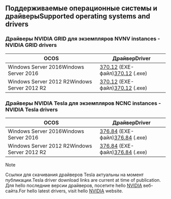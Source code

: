 ## <a name="supported-operating-systems-and-drivers"></a><span data-ttu-id="0c7bc-101">Поддерживаемые операционные системы и драйверы</span><span class="sxs-lookup"><span data-stu-id="0c7bc-101">Supported operating systems and drivers</span></span>

### <a name="nv-instances---nvidia-grid-drivers"></a><span data-ttu-id="0c7bc-102">Драйверы NVIDIA GRID для экземпляров NV</span><span class="sxs-lookup"><span data-stu-id="0c7bc-102">NV instances - NVIDIA GRID drivers</span></span>

| <span data-ttu-id="0c7bc-103">ОС</span><span class="sxs-lookup"><span data-stu-id="0c7bc-103">OS</span></span> | <span data-ttu-id="0c7bc-104">Драйвер</span><span class="sxs-lookup"><span data-stu-id="0c7bc-104">Driver</span></span> |
| -------- |------------- |
| <span data-ttu-id="0c7bc-105">Windows Server 2016</span><span class="sxs-lookup"><span data-stu-id="0c7bc-105">Windows Server 2016</span></span> | <span data-ttu-id="0c7bc-106">[370.12](https://go.microsoft.com/fwlink/?linkid=836843) (EXE-файл)</span><span class="sxs-lookup"><span data-stu-id="0c7bc-106">[370.12](https://go.microsoft.com/fwlink/?linkid=836843) (.exe)</span></span> |
| <span data-ttu-id="0c7bc-107">Windows Server 2012 R2</span><span class="sxs-lookup"><span data-stu-id="0c7bc-107">Windows Server 2012 R2</span></span> | <span data-ttu-id="0c7bc-108">[370.12](https://go.microsoft.com/fwlink/?linkid=836844) (EXE-файл)</span><span class="sxs-lookup"><span data-stu-id="0c7bc-108">[370.12](https://go.microsoft.com/fwlink/?linkid=836844) (.exe)</span></span>  |

### <a name="nc-instances---nvidia-tesla-drivers"></a><span data-ttu-id="0c7bc-109">Драйверы NVIDIA Tesla для экземпляров NC</span><span class="sxs-lookup"><span data-stu-id="0c7bc-109">NC instances - NVIDIA Tesla drivers</span></span>

| <span data-ttu-id="0c7bc-110">ОС</span><span class="sxs-lookup"><span data-stu-id="0c7bc-110">OS</span></span> | <span data-ttu-id="0c7bc-111">Драйвер</span><span class="sxs-lookup"><span data-stu-id="0c7bc-111">Driver</span></span> |
| -------- |------------- |
| <span data-ttu-id="0c7bc-112">Windows Server 2016</span><span class="sxs-lookup"><span data-stu-id="0c7bc-112">Windows Server 2016</span></span> | <span data-ttu-id="0c7bc-113">[376.84](http://us.download.nvidia.com/Windows/Quadro_Certified/376.84/376.84-tesla-desktop-winserver2016-international-whql.exe) (EXE-файл)</span><span class="sxs-lookup"><span data-stu-id="0c7bc-113">[376.84](http://us.download.nvidia.com/Windows/Quadro_Certified/376.84/376.84-tesla-desktop-winserver2016-international-whql.exe) (.exe)</span></span> |
| <span data-ttu-id="0c7bc-114">Windows Server 2012 R2</span><span class="sxs-lookup"><span data-stu-id="0c7bc-114">Windows Server 2012 R2</span></span> | <span data-ttu-id="0c7bc-115">[376.84](http://us.download.nvidia.com/Windows/Quadro_Certified/376.84/376.84-tesla-desktop-winserver2008-2012r2-64bit-international-whql.exe) (EXE-файл)</span><span class="sxs-lookup"><span data-stu-id="0c7bc-115">[376.84](http://us.download.nvidia.com/Windows/Quadro_Certified/376.84/376.84-tesla-desktop-winserver2008-2012r2-64bit-international-whql.exe) (.exe)</span></span> |

> [!NOTE]
> <span data-ttu-id="0c7bc-116">Ссылки для скачивания драйверов Tesla актуальны на момент публикации.</span><span class="sxs-lookup"><span data-stu-id="0c7bc-116">Tesla driver download links are current at time of publication.</span></span> <span data-ttu-id="0c7bc-117">Для hello последние версии драйверов, посетите hello [NVIDIA](http://www.nvidia.com/) веб-сайта.</span><span class="sxs-lookup"><span data-stu-id="0c7bc-117">For hello latest drivers, visit hello [NVIDIA](http://www.nvidia.com/) website.</span></span>
>